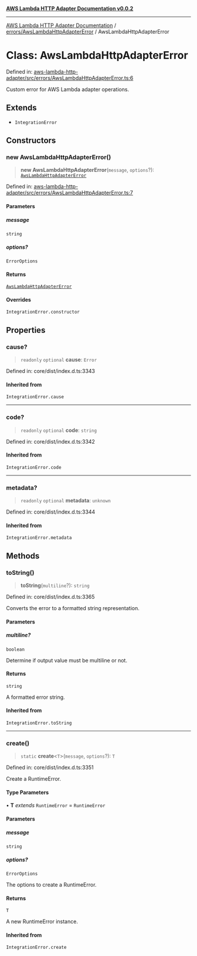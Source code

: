 [**AWS Lambda HTTP Adapter Documentation v0.0.2**](../../../README.md)

***

[AWS Lambda HTTP Adapter Documentation](../../../modules.md) / [errors/AwsLambdaHttpAdapterError](../README.md) / AwsLambdaHttpAdapterError

# Class: AwsLambdaHttpAdapterError

Defined in: [aws-lambda-http-adapter/src/errors/AwsLambdaHttpAdapterError.ts:6](https://github.com/stonemjs/aws-lambda-http-adapter/blob/2fb8e4d048853c60484edbc94c3249aefb421def/src/errors/AwsLambdaHttpAdapterError.ts#L6)

Custom error for AWS Lambda adapter operations.

## Extends

- `IntegrationError`

## Constructors

### new AwsLambdaHttpAdapterError()

> **new AwsLambdaHttpAdapterError**(`message`, `options`?): [`AwsLambdaHttpAdapterError`](AwsLambdaHttpAdapterError.md)

Defined in: [aws-lambda-http-adapter/src/errors/AwsLambdaHttpAdapterError.ts:7](https://github.com/stonemjs/aws-lambda-http-adapter/blob/2fb8e4d048853c60484edbc94c3249aefb421def/src/errors/AwsLambdaHttpAdapterError.ts#L7)

#### Parameters

##### message

`string`

##### options?

`ErrorOptions`

#### Returns

[`AwsLambdaHttpAdapterError`](AwsLambdaHttpAdapterError.md)

#### Overrides

`IntegrationError.constructor`

## Properties

### cause?

> `readonly` `optional` **cause**: `Error`

Defined in: core/dist/index.d.ts:3343

#### Inherited from

`IntegrationError.cause`

***

### code?

> `readonly` `optional` **code**: `string`

Defined in: core/dist/index.d.ts:3342

#### Inherited from

`IntegrationError.code`

***

### metadata?

> `readonly` `optional` **metadata**: `unknown`

Defined in: core/dist/index.d.ts:3344

#### Inherited from

`IntegrationError.metadata`

## Methods

### toString()

> **toString**(`multiline`?): `string`

Defined in: core/dist/index.d.ts:3365

Converts the error to a formatted string representation.

#### Parameters

##### multiline?

`boolean`

Determine if output value must be multiline or not.

#### Returns

`string`

A formatted error string.

#### Inherited from

`IntegrationError.toString`

***

### create()

> `static` **create**\<`T`\>(`message`, `options`?): `T`

Defined in: core/dist/index.d.ts:3351

Create a RuntimeError.

#### Type Parameters

• **T** *extends* `RuntimeError` = `RuntimeError`

#### Parameters

##### message

`string`

##### options?

`ErrorOptions`

The options to create a RuntimeError.

#### Returns

`T`

A new RuntimeError instance.

#### Inherited from

`IntegrationError.create`
